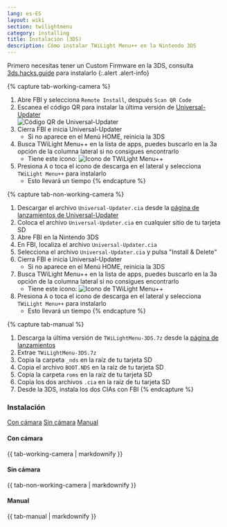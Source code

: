 ```yaml
---
lang: es-ES
layout: wiki
section: twilightmenu
category: installing
title: Instalación (3DS)
description: Cómo instalar TWiLight Menu++ en la Nintendo 3DS
---
```


Primero necesitas tener un Custom Firmware en la 3DS, consulta [3ds.hacks.guide](https://3ds.hacks.guide) para instalarlo
{:.alert .alert-info}

{% capture tab-working-camera %}
1. Abre FBI y selecciona `Remote Install`, después `Scan QR Code`
1. Escanea el código QR para instalar la última versión de [Universal-Updater](https://github.com/Universal-Team/Universal-Updater)<br> ![Código QR de Universal-Updater](https://db.universal-team.net/assets/images/qr/universal-updater.cia.png)
1. Cierra FBI e inicia Universal-Updater
   - Si no aparece en el Menú HOME, reinicia la 3DS
1. Busca TWiLight Menu++ en la lista de apps, puedes buscarlo en la 3a opción de la columna lateral si no consigues encontrarlo
   - Tiene este icono: ![Icono de TWiLight Menu++](https://raw.githubusercontent.com/DS-Homebrew/TWiLightMenu/master/booter/icon.bmp)
1. Presiona <kbd class="face">A</kbd> o toca el icono de descarga en el lateral y selecciona `TWiLight Menu++` para instalarlo
   - Esto llevará un tiempo
{% endcapture %}

{% capture tab-non-working-camera %}
1. Descargar el archivo `Universal-Updater.cia` desde la [página de lanzamientos de Universal-Updater](https://github.com/Universal-Team/Universal-Updater/releases)
1. Coloca el archivo `Universal-Updater.cia` en cualquier sitio de tu tarjeta SD
1. Abre FBI en la Nintendo 3DS
1. En FBI, localiza el archivo `Universal-Updater.cia`
1. Selecciona el archivo `Universal-Updater.cia` y pulsa "Install & Delete"
1. Cierra FBI e inicia Universal-Updater
   - Si no aparece en el Menú HOME, reinicia la 3DS
1. Busca TWiLight Menu++ en la lista de apps, puedes buscarlo en la 3a opción de la columna lateral si no consigues encontrarlo
   - Tiene este icono: ![Icono de TWiLight Menu++](https://raw.githubusercontent.com/DS-Homebrew/TWiLightMenu/master/booter/icon.bmp)
1. Presiona <kbd class="face">A</kbd> o toca el icono de descarga en el lateral y selecciona `TWiLight Menu++` para instalarlo
   - Esto llevará un tiempo
{% endcapture %}

{% capture tab-manual %}
1. Descarga la última versión de `TWiLightMenu-3DS.7z` desde la [página de lanzamientos](https://github.com/DS-Homebrew/TWiLightMenu/releases)
1. Extrae `TWiLightMenu-3DS.7z`
1. Copia la carpeta `_nds` en la raíz de tu tarjeta SD
1. Copia el archivo `BOOT.NDS` en la raíz de tu tarjeta SD
1. Copia la carpeta `roms` en la raíz de tu tarjeta SD
1. Copia los dos archivos `.cia` en la raíz de tu tarjeta SD
1. Desde la 3DS, instala los dos CIAs con FBI
{% endcapture %}

### Instalación

<div class="tab-container">
   <div class="pb-3">
      <a class="tab-link btn btn-outline-secondary tab-default" href="#tab-working-camera" onclick="openTab(event, event.currentTarget)" data-tab-name="working-camera">Con cámara</a>
      <a class="tab-link btn btn-outline-secondary" href="#tab-non-working-camera" onclick="openTab(event, event.currentTarget)" data-tab-name="non-working-camera">Sin cámara</a>
      <a class="tab-link btn btn-outline-secondary" href="#tab-manual" onclick="openTab(event, event.currentTarget)" data-tab-name="manual">Manual</a>
   </div>
   <div id="tab-working-camera">
      <noscript><h4>Con cámara</h4></noscript>
      {{ tab-working-camera | markdownify }}
   </div>
   <div id="tab-non-working-camera">
      <noscript><h4>Sin cámara</h4></noscript>
      {{ tab-non-working-camera | markdownify }}
   </div>
   <div id="tab-manual">
      <noscript><h4>Manual</h4></noscript>
      {{ tab-manual | markdownify }}
   </div>
</div>
